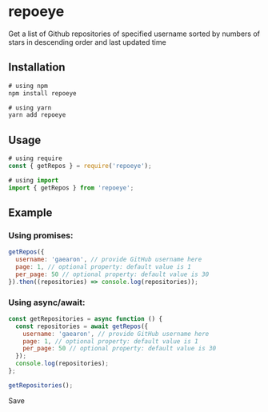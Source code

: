 # repoeye

Get a list of Github repositories of specified username sorted by numbers of stars in descending order and last updated time

## Installation

```js
# using npm
npm install repoeye

# using yarn
yarn add repoeye
```

## Usage

```js
# using require
const { getRepos } = require('repoeye');

# using import
import { getRepos } from 'repoeye';
```

## Example

### Using promises:

```js
getRepos({
  username: 'gaearon', // provide GitHub username here
  page: 1, // optional property: default value is 1
  per_page: 50 // optional property: default value is 30
}).then((repositories) => console.log(repositories));
```

### Using async/await:

```js
const getRepositories = async function () {
  const repositories = await getRepos({
    username: 'gaearon', // provide GitHub username here
    page: 1, // optional property: default value is 1
    per_page: 50 // optional property: default value is 30
  });
  console.log(repositories);
};

getRepositories();
```

 Save